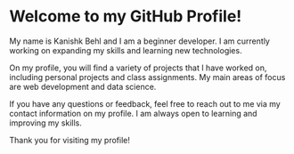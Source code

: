<h1>Welcome to my GitHub Profile!</h1>
    <p>My name is Kanishk Behl and I am a beginner developer. I am currently working on expanding my skills and learning new technologies.</p>
    <p>On my profile, you will find a variety of projects that I have worked on, including personal projects and class assignments. My main areas of focus are web development and data science.</p>
    <p>If you have any questions or feedback, feel free to reach out to me via my contact information on my profile. I am always open to learning and improving my skills.</p>
    <p>Thank you for visiting my profile!</p>
  </body>
